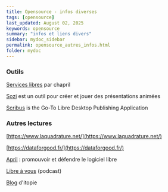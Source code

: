 ```yaml
---
title: Opensource - infos diverses
tags: [opensource]
last_updated: August 02, 2025
keywords: opensource
summary: "infos et liens divers"
sidebar: mydoc_sidebar
permalink: opensource_autres_infos.html
folder: mydoc
---
```


### Outils

[Services libres](https://www.chapril.org/-services-.html) par chapril

[Sozi](https://sozi.baierouge.fr) est un outil pour créer et jouer des présentations animées

[Scribus](https://www.scribus.net/) is the Go-To Libre Desktop Publishing Application

### Autres lectures

[https://www.laquadrature.net/](https://www.laquadrature.net/)

[https://dataforgood.fr/](https://dataforgood.fr/)

[April](https://www.april.org/) : promouvoir et défendre le logiciel libre

[Libre à vous](https://www.libreavous.org/) (podcast)

[Blog](https://www.itopie.ch/actualites-ditopie/) d'itopie
